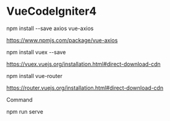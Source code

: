 # VueCodeIgniter4

npm install --save axios vue-axios

https://www.npmjs.com/package/vue-axios

npm install vuex --save

https://vuex.vuejs.org/installation.html#direct-download-cdn

npm install vue-router

https://router.vuejs.org/installation.html#direct-download-cdn


Command 

npm run serve

